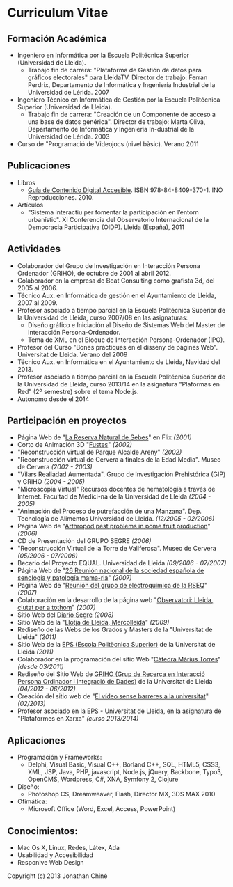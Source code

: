 # Curriculum Vitae 

## Formación Académica
* Ingeniero en Informática por la Escuela Politécnica Superior (Universidad de Lleida).
    * Trabajo fin de carrera: "Plataforma de Gestión de datos para gráficos electorales" para LleidaTV. Director de trabajo: Ferran Perdrix, Departamento de Informática y Ingeniería Industrial de la Universidad de Lérida. 2007
* Ingeniero Técnico en Informática de Gestión por la Escuela Politécnica Superior (Universidad de Lleida).
    * Trabajo fin de carrera: "Creación de un Componente de acceso a una base de datos genérica". Director de trabajo: Marta Oliva, Departamento de Informática y Ingeniería In-dustrial de la Universidad de Lérida. 2003
* Curso de "Programació de Videojocs (nivel bàsic). Verano 2011 

## Publicaciones
* Libros
    * [Guía de Contenido Digital Accesible](http://griho.udl.cat/ca/guies.html). ISBN 978-84-8409-370-1. INO Reproducciones. 2010.
* Artículos
    * "Sistema interactiu per fomentar la participación en l’entorn urbanístic". XI Conferencia del Observatorio Internacional de la Democracia Participativa (OIDP). Lleida (España), 2011

## Actividades
* Colaborador del Grupo de Investigación en Interacción Persona Ordenador (GRIHO), de octubre de 2001 al abril 2012.
* Colaborador en la empresa de Beat Consulting como grafista 3d, del 2005 al 2006.
* Técnico Aux. en Informática de gestión en el Ayuntamiento de Lleida, 2007 al 2009.
* Profesor asociado a tiempo parcial en la Escuela Politécnica Superior de la Universidad de Lleida, curso 2007/08 en las asignaturas:
    * Diseño gráfico e Iniciación al Diseño de Sistemas Web del  Master de Interacción Persona-Ordenador.
    * Tema de XML en el Bloque de Interacción Persona-Ordenador (IPO).
* Profesor del Curso "Bones practiques en el disseny de pàgines Web". Universitat de Lleida. Verano del 2009
* Técnico Aux. en Informática en el Ayuntamiento de Lleida, Navidad del 2013.
* Profesor asociado a tiempo parcial en la Escuela Politécnica Superior de la Universidad de Lleida, curso 2013/14 en la asignatura "Plaformas en Red" (2º semestre) sobre el tema Node.js.
* Autonomo desde el 2014
 
## Participación en proyectos
* Página Web de "[La Reserva Natural de Sebes](http://www.reservanaturalsebes.org)" en Flix _(2001)_
* Corto de Animación 3D "[Fustes](http://griho2.udl.es/castella/projectes/realitat/fustes.html)" _(2002)_
* "Reconstrucción virtual de Parque Alcalde Areny" _(2002)_
* "Reconstrucción virtual de Cervera a finales de la Edad Media". Museo de Cervera _(2002 - 2003)_
* "Vilars Realiadad Aumentada". Grupo de Investigación Prehistórica (GIP) y GRIHO _(2004 - 2005)_
* "Microscopía Virtual" Recursos docentes de hematología a través de Internet. Facultad de Medici-na de la Universidad de Lleida _(2004 - 2005)_ 
* "Animación del Proceso de putrefacción de una Manzana". Dep. Tecnología de Alimentos
Universidad de Lleida. _(12/2005 - 02/2006)_
* Página Web de "[Arthropod pest problems in pome fruit production](http://web.udl.es/700/congressos/iobc-pomefruitpests/index.html)" _(2006)_
* CD de Presentación del GRUPO SEGRE _(2006)_
* "Reconstrucción Virtual de la Torre de Vallferosa". Museo de Cervera _(05/2006 - 07/2006)_
* Becario del Proyecto EQUAL. Universidad de Lleida _(09/2006 - 07/2007)_
* Página Web de "[26 Reunión nacional de la sociedad española de senología  y patología mama-ria](http://www.congresosenologia.com/ )" _(2007)_
* Página Web de "[Reunión del grupo de electroquímica de la RSEQ](http://29electroquimica.com/)" _(2007)_
* Colaboración en la desarrollo de la página web "[Observatori: Lleida, ciutat per a tothom](http://observatoridiscapacitats.paeria.es/)" _(2007)_
* Sitio Web del [Diario Segre](http://www.segre.com) _(2008)_
* Sitio Web de la "[Llotja de Lleida, Mercolleida](http://www.mercolleida.com)" _(2009)_
* Rediseño de las Webs de los Grados y Masters de la "Universitat de Lleida" _(2011)_
* Sitio Web de la [EPS (Escola Politècnica Superior)](http://www.eps.udl.cat) de la Universitat de Lleida _(2011)_
* Colaborador en la programación del sitio Web "[Càtedra Màrius Torres](http://www.catedramariustorres.udl.cat/)" _(desde 03/2011)_
* Rediseño del Sitio Web de [GRIHO (Grup de Recerca en Interacció Persona Ordinador i Integració de Dades)](http://www.griho.udl.cat/) de la Universitat de Lleida _(04/2012 - 06/2012)_
* Creación del sitio web de "[El vídeo sense barreres a la universitat](http://www.videoaccessible.udl.cat/)" _(02/2013)_
* Profesor asociado en la [EPS](http://www.eps.udl.es/) - Universitat de Lleida, en la asignatura de "Plataformes en Xarxa" _(curso 2013/2014)_

## Aplicaciones
* Programación y Frameworks:
    * Delphi, Visual Basic, Visual C++, Borland C++, SQL, HTML5, CSS3, XML, JSP, Java, PHP, javascript, Node.js, jQuery, Backbone, Typo3, OpenCMS, Wordpress, C#, XNA, Symfony 2, Clojure
* Diseño:
    * Photoshop CS, Dreamweaver, Flash, Director MX, 3DS MAX 2010
* Ofimática:
    * Microsoft Office (Word, Excel, Access, PowerPoint)

## Conocimientos:
* Mac Os X, Linux, Redes, Látex, Ada
* Usabilidad y Accesibilidad
* Responive Web Design

Copyright (c) 2013 Jonathan Chiné
